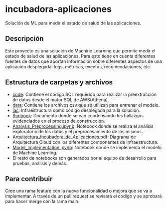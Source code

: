 # incubadora-aplicaciones
Solución de ML para medir el estado de salud de las aplicaciones.

## Descripción
Este proyecto es una solución de Machine Learning que permite medir el estado de salud de las aplicaciones. Para esto tiene en cuenta diferentes fuentes de datos que aportan información sobre diferentes aspectos de una aplicación desplegada: logs, métricas, eventos, recomendaciones, etc.

## Estructura de carpetas y archivos
- [code](code): Contiene el código SQL requerido para realizar la preextracción de datos desde el motor SQL de AWS(Athena).
- [data](data): Contiene los archivos csv que se utilizan para entrenar el modelo.
- [iac](iac): Infraestructura como código desplegada para la solución.
- [Runbook](Runbook.docx): Documento donde se van condensando los hallazgos evidenciados en el proceso de construcción.
- [Analysis_Preprocessing.ipynb](Analysis_Preprocessing.ipynb): Notebook donde se realiza el análisis exploratorio de los datos y el preprocesamiento de los mismos.
- [Arquitectura_Incubadora_de_Aplicaciones.pdf](Arquitectura_Incubadora_de_Aplicaciones.pdf): Diagrama de Arquitectura Cloud con los diferentes componentes de infraestructura.
- [Model_Implementation.ipynb](Model_Implementation.ipynb): Notebook donde se implementa el modelo de Machine Learning.
- El resto de notebooks son generados por el equipo de desarrollo para pruebas, análisis y demás.

## Para contribuir
Cree una rama feature con la nueva funcionalidad o mejora que se va a implementar. A través de un pull request se revisará el código y se aprobará para hacer merge con la rama main.